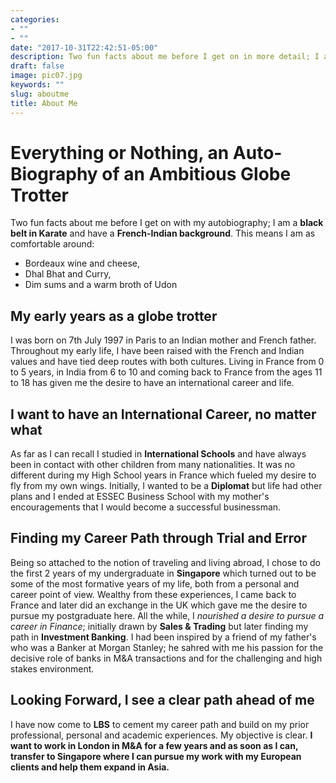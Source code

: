 ```yaml
---
categories:
- ""
- ""
date: "2017-10-31T22:42:51-05:00"
description: Two fun facts about me before I get on in more detail; I am a Black Belt in Karate and have a French-Indian background. This means I am as comfortable around Bordeaux wine and cheese, Dhal Bhat and Curry, Dim sums and a warm broth of Udon.
draft: false
image: pic07.jpg
keywords: ""
slug: aboutme
title: About Me
---
```


**Everything or Nothing, an Auto-Biography of an Ambitious Globe Trotter**
==========================================================================

Two fun facts about me before I get on with my autobiography; I am a **black belt in Karate** and have a **French-Indian background**.
This means I am as comfortable around:
- Bordeaux wine and cheese,
- Dhal Bhat and Curry,
- Dim sums and a warm broth of Udon 

**My early years as a globe trotter**
------------------------------------
I was born on 7th July 1997 in Paris to an Indian mother and French father. Throughout my early life, I have been raised with the French and Indian values and have tied deep routes with both cultures. Living in France from 0 to 5 years, in India from 6 to 10 and coming back to France from the ages 11 to 18 has given me the desire to have an international career and life. 

**I want to have an International Career, no matter what**
------------------------------------------------------------
As far as I can recall I studied in **International Schools** and have always been in contact with other children from many nationalities. It was no different during my High School years in France which fueled my desire to fly from my own wings. Initially, I wanted to be a **Diplomat** but life had other plans and I ended at ESSEC Business School with my mother's encouragements that I would become a successful businessman. 

**Finding my Career Path through Trial and Error**
----------------------------------------------------
Being so attached to the notion of traveling and living abroad, I chose to do the first 2 years of my undergraduate in **Singapore** which turned out to be some of the most formative years of my life, both from a personal and career point of view. Wealthy from these experiences, I came back to France and later did an exchange in the UK which gave me the desire to pursue my postgraduate here. All the while, I *nourished a desire to pursue a career in Finance*; initially drawn by **Sales & Trading** but later finding my path in **Investment Banking**. I had been inspired by a friend of my father's who was a Banker at Morgan Stanley; he sahred with me his passion for the decisive role of banks in M&A transactions and for the challenging and high stakes environment.

**Looking Forward, I see a clear path ahead of me**
------------------------------------------------
I have now come to **LBS** to cement my career path and build on my prior professional, personal and academic experiences. My objective is clear. **I want to work in London in M&A for a few years and as soon as I can, transfer to Singapore where I can pursue my work with my European clients and help them expand in Asia.** 